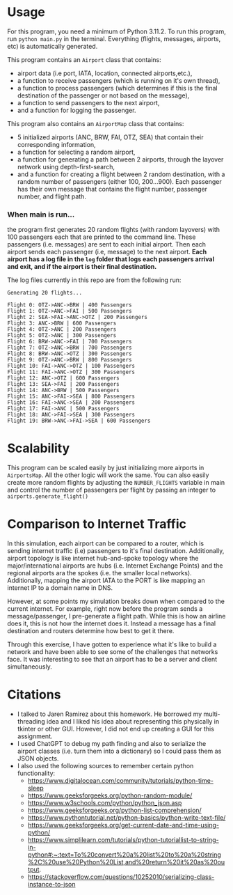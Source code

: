# Usage 
For this program, you need a minimum of Python 3.11.2.
To run this program, run `python main.py` in the terminal. Everything (flights, messages, airports, etc) is automatically generated.

This program contains an `Airport` class that contains:
* airport data (i.e port, IATA, location, connected airports,etc.),
* a function to receive passengers (which is running on it's own thread), 
* a function to process passengers (which determines if this is the final destination of the passenger or not based on the message),
* a function to send passengers to the next airport,
* and a function for logging the passenger.

This program also contains an `AirportMap` class that contains:
* 5 initialized airports (ANC, BRW, FAI, OTZ, SEA) that contain their corresponding information,
* a function for selecting a random airport,
* a function for generating a path between 2 airports, through the layover network using depth-first-search,
* and a function for creating a flight between 2 random destination, with a random number of passengers (either 100, 200...900). Each passenger has their own message that contains the flight number, passenger number, and flight path.

### When main is run...
the program first generates 20 random flights (with random layovers) with 100 passengers each that are printed to the command line. These passengers (i.e. messages) are sent to each initial airport. Then each airport sends each passenger (i.e, message) to the next airport. **Each airport has a log file in the `log` folder that logs each passengers arrival and exit, and if the airport is their final destination.**

The log files currently in this repo are from the following run:
```
Generating 20 flights...

Flight 0: OTZ->ANC->BRW | 400 Passengers
Flight 1: OTZ->ANC->FAI | 500 Passengers
Flight 2: SEA->FAI->ANC->OTZ | 200 Passengers
Flight 3: ANC->BRW | 600 Passengers
Flight 4: OTZ->ANC | 200 Passengers
Flight 5: OTZ->ANC | 300 Passengers
Flight 6: BRW->ANC->FAI | 700 Passengers
Flight 7: OTZ->ANC->BRW | 700 Passengers
Flight 8: BRW->ANC->OTZ | 300 Passengers
Flight 9: OTZ->ANC->BRW | 800 Passengers
Flight 10: FAI->ANC->OTZ | 100 Passengers
Flight 11: FAI->ANC->OTZ | 300 Passengers
Flight 12: ANC->OTZ | 600 Passengers
Flight 13: SEA->FAI | 200 Passengers
Flight 14: ANC->BRW | 500 Passengers
Flight 15: ANC->FAI->SEA | 800 Passengers
Flight 16: FAI->ANC->SEA | 200 Passengers
Flight 17: FAI->ANC | 500 Passengers
Flight 18: ANC->FAI->SEA | 300 Passengers
Flight 19: BRW->ANC->FAI->SEA | 600 Passengers
```

# Scalability
This program can be scaled easily by just initializing more airports in `AirportsMap`. All the other logic will work the same. You can also easily create more random flights by adjusting the `NUMBER_FLIGHTS` variable in main and control the number of passengers per flight by passing an integer to `airports.generate_flight()`


# Comparison to Internet Traffic
In this simulation, each airport can be compared to a router, which is sending internet traffic (i.e) passengers to it's final destination. Additionally, airport topology is like internet hub-and-spoke topology where the major/international airports are hubs (i.e. Internet Exchange Points) and the regional airports ara the spokes (i.e. the smaller local networks). Additionally, mapping the airport IATA to the PORT is like mapping an internet IP to a domain name in DNS.

However, at some points my simulation breaks down when compared to the current internet. For example, right now before the program sends a message/passenger, I pre-generate a flight path. While this is how an airline does it, this is not how the internet does it. Instead a message has a final destination and routers determine how best to get it there.

Through this exercise, I have gotten to experience what it's like to build a network and have been able to see some of the challenges that networks face. It was interesting to see that an airport has to be a server and client simultaneously.


# Citations
* I talked to Jaren Ramirez about this homework. He borrowed my multi-threading idea and I liked his idea about representing this physically in tkinter or other GUI. However, I did not end up creating a GUI for this assignment.
* I used ChatGPT to debug my path finding and also to serialize the airport classes (i.e. turn them into a dictionary) so I could pass them as JSON objects.
* I also used the following sources to remember certain python functionality:
    * https://www.digitalocean.com/community/tutorials/python-time-sleep
    * https://www.geeksforgeeks.org/python-random-module/
    * https://www.w3schools.com/python/python_json.asp
    * https://www.geeksforgeeks.org/python-list-comprehension/
    * https://www.pythontutorial.net/python-basics/python-write-text-file/
    * https://www.geeksforgeeks.org/get-current-date-and-time-using-python/
    * https://www.simplilearn.com/tutorials/python-tutoriallist-to-string-in-python#:~:text=To%20convert%20a%20list%20to%20a%20string%2C%20use%20Python%20List,and%20return%20it%20as%20output.
    * https://stackoverflow.com/questions/10252010/serializing-class-instance-to-json


